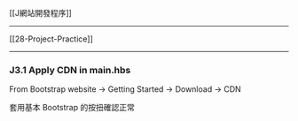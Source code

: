 [[J網站開發程序]]

---

[[28-Project-Practice]]

---

### J3.1 Apply CDN in main.hbs

From Bootstrap website →  Getting Started → Download → CDN

套用基本 Bootstrap 的按扭確認正常